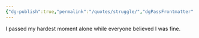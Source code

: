```yaml
---
{"dg-publish":true,"permalink":"/quotes/struggle/","dgPassFrontmatter":true,"noteIcon":"3","created":"2023-11-14T21:08:39.734+05:30","updated":"2023-12-12T23:34:38.398+05:30"}
---
```


I passed my hardest moment alone while everyone believed I was fine.